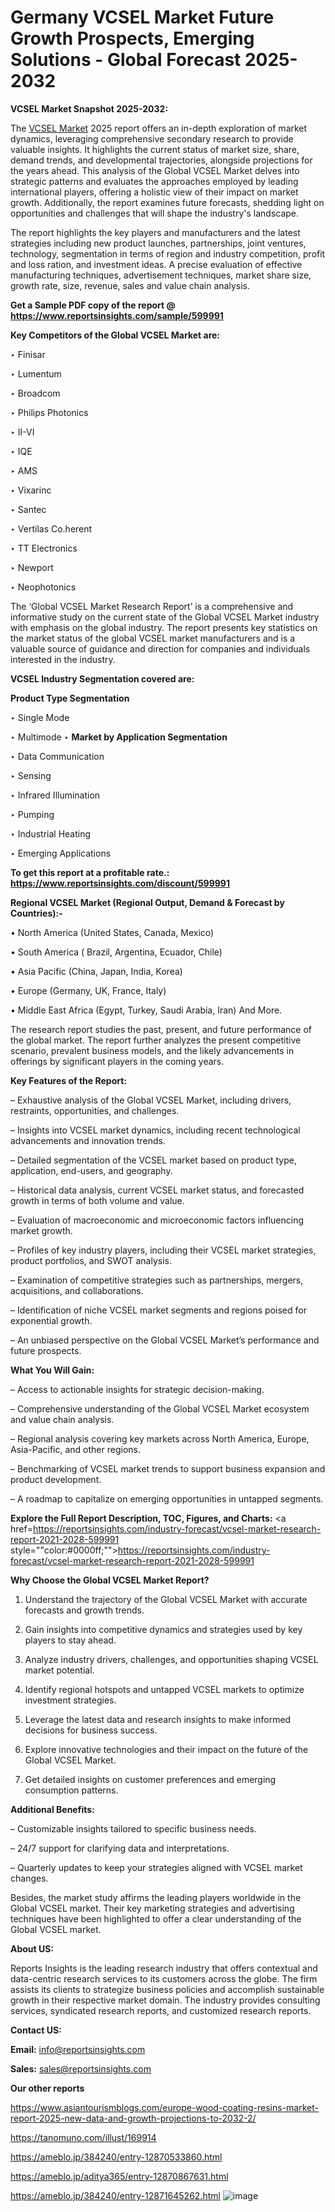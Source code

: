 # Germany VCSEL Market Future Growth Prospects, Emerging Solutions - Global Forecast 2025-2032

<strong>VCSEL Market Snapshot 2025-2032:</strong>

The <a href=https://www.reportsinsights.com/sample/599991>VCSEL Market</a> 2025 report offers an in-depth exploration of market dynamics, leveraging comprehensive secondary research to provide valuable insights. It highlights the current status of market size, share, demand trends, and developmental trajectories, alongside projections for the years ahead. This analysis of the Global VCSEL Market delves into strategic patterns and evaluates the approaches employed by leading international players, offering a holistic view of their impact on market growth. Additionally, the report examines future forecasts, shedding light on opportunities and challenges that will shape the industry's landscape.

The report highlights the key players and manufacturers and the latest strategies including new product launches, partnerships, joint ventures, technology, segmentation in terms of region and industry competition, profit and loss ration, and investment ideas. A precise evaluation of effective manufacturing techniques, advertisement techniques, market share size, growth rate, size, revenue, sales and value chain analysis.

<strong>Get a Sample PDF copy of the report @ <a href=https://www.reportsinsights.com/sample/599991 style=color:#0000ff;>https://www.reportsinsights.com/sample/599991</a></strong>

<strong>Key Competitors of the Global VCSEL Market are:</strong>

‣ Finisar

‣ Lumentum

‣ Broadcom

‣ Philips Photonics

‣ II-VI

‣ IQE

‣ AMS

‣ Vixarinc

‣ Santec

‣ Vertilas
 Co.herent

‣ TT Electronics

‣ Newport

‣ Neophotonics

The ‘Global VCSEL Market Research Report’ is a comprehensive and informative study on the current state of the Global VCSEL Market industry with emphasis on the global industry. The report presents key statistics on the market status of the global VCSEL market manufacturers and is a valuable source of guidance and direction for companies and individuals interested in the industry.

<strong>VCSEL Industry Segmentation covered are:</strong>

<strong>Product Type Segmentation</strong>

‣ Single Mode

‣ Multimode
‣ 
<strong>Market by Application Segmentation</strong>

‣ Data Communication

‣ Sensing

‣ Infrared Illumination

‣ Pumping

‣ Industrial Heating

‣ Emerging Applications

<strong>To get this report at a profitable rate.: <a href=https://www.reportsinsights.com/discount/599991 style=color:#0000ff;>https://www.reportsinsights.com/discount/599991</a></strong>

<strong>Regional VCSEL Market (Regional Output, Demand &amp; Forecast by Countries):-</strong>

• North America (United States, Canada, Mexico)

• South America ( Brazil, Argentina, Ecuador, Chile)

• Asia Pacific (China, Japan, India, Korea)

• Europe (Germany, UK, France, Italy)

• Middle East Africa (Egypt, Turkey, Saudi Arabia, Iran) And More.

The research report studies the past, present, and future performance of the global market. The report further analyzes the present competitive scenario, prevalent business models, and the likely advancements in offerings by significant players in the coming years.

<strong>Key Features of the Report:</strong>

– Exhaustive analysis of the Global VCSEL Market, including drivers, restraints, opportunities, and challenges.

– Insights into VCSEL market dynamics, including recent technological advancements and innovation trends.

– Detailed segmentation of the VCSEL market based on product type, application, end-users, and geography.

– Historical data analysis, current VCSEL market status, and forecasted growth in terms of both volume and value.

– Evaluation of macroeconomic and microeconomic factors influencing market growth.

– Profiles of key industry players, including their VCSEL market strategies, product portfolios, and SWOT analysis.

– Examination of competitive strategies such as partnerships, mergers, acquisitions, and collaborations.

– Identification of niche VCSEL market segments and regions poised for exponential growth.

– An unbiased perspective on the Global VCSEL Market’s performance and future prospects.

<strong>What You Will Gain:</strong>

– Access to actionable insights for strategic decision-making.

– Comprehensive understanding of the Global VCSEL Market ecosystem and value chain analysis.

– Regional analysis covering key markets across North America, Europe, Asia-Pacific, and other regions.

– Benchmarking of VCSEL market trends to support business expansion and product development.

– A roadmap to capitalize on emerging opportunities in untapped segments.

<strong>Explore the Full Report Description, TOC, Figures, and Charts:</strong>
<a href=https://reportsinsights.com/industry-forecast/vcsel-market-research-report-2021-2028-599991 style=""color:#0000ff;"">https://reportsinsights.com/industry-forecast/vcsel-market-research-report-2021-2028-599991</a>

<strong>Why Choose the Global VCSEL Market Report?</strong>

1. Understand the trajectory of the Global VCSEL Market with accurate forecasts and growth trends.

2. Gain insights into competitive dynamics and strategies used by key players to stay ahead.

3. Analyze industry drivers, challenges, and opportunities shaping VCSEL market potential.

4. Identify regional hotspots and untapped VCSEL markets to optimize investment strategies.

5. Leverage the latest data and research insights to make informed decisions for business success.

6. Explore innovative technologies and their impact on the future of the Global VCSEL Market.

7. Get detailed insights on customer preferences and emerging consumption patterns.

<strong>Additional Benefits:</strong>

– Customizable insights tailored to specific business needs.

– 24/7 support for clarifying data and interpretations.

– Quarterly updates to keep your strategies aligned with VCSEL market changes.

Besides, the market study affirms the leading players worldwide in the Global VCSEL market. Their key marketing strategies and advertising techniques have been highlighted to offer a clear understanding of the Global VCSEL market.

<strong><strong>About US</strong>:</strong>

Reports Insights is the leading research industry that offers contextual and data-centric research services to its customers across the globe. The firm assists its clients to strategize business policies and accomplish sustainable growth in their respective market domain. The industry provides consulting services, syndicated research reports, and customized research reports.

<strong>Contact US:</strong>

<p class=><b>Email:</b> <a href=mailto:info@reportsinsights.com>info@reportsinsights.com</a></p>
<p class=><b>Sales:</b> <a href=mailto:sales@reportsinsights.com>sales@reportsinsights.com</a></p>

<strong>Our other reports</strong>

<a href=https://www.asiantourismblogs.com/europe-wood-coating-resins-market-report-2025-new-data-and-growth-projections-to-2032-2/>https://www.asiantourismblogs.com/europe-wood-coating-resins-market-report-2025-new-data-and-growth-projections-to-2032-2/</a>

<a href=https://tanomuno.com/illust/169914>https://tanomuno.com/illust/169914</a>

<a href=https://ameblo.jp/384240/entry-12870533860.html>https://ameblo.jp/384240/entry-12870533860.html</a>

<a href=https://ameblo.jp/aditya365/entry-12870867631.html>https://ameblo.jp/aditya365/entry-12870867631.html</a>

<a href=https://ameblo.jp/384240/entry-12871645262.html>https://ameblo.jp/384240/entry-12871645262.html</a>
![image](https://github.com/user-attachments/assets/e271115b-f9a7-4cb6-a49d-8233619b687e)
